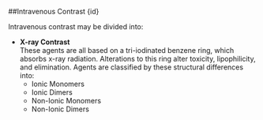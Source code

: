 ##Intravenous Contrast {id}

Intravenous contrast may be divided into:
* **X-ray Contrast**  
These agents are all based on a tri-iodinated benzene ring, which absorbs x-ray radiation. Alterations to this ring alter toxicity, lipophilicity, and elimination. Agents are classified by these structural differences into:
    * Ionic Monomers
    * Ionic Dimers
    * Non-Ionic Monomers
    * Non-Ionic Dimers